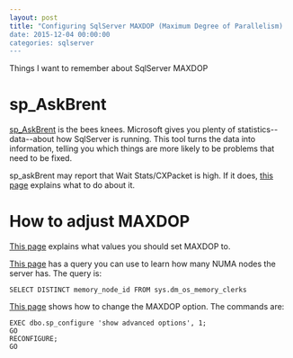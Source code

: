```yaml
---
layout: post
title: "Configuring SqlServer MAXDOP (Maximum Degree of Parallelism)
date: 2015-12-04 00:00:00
categories: sqlserver
---
```


Things I want to remember about SqlServer MAXDOP

# sp_AskBrent

[sp_AskBrent][1] is the bees knees.  Microsoft gives you plenty of
statistics--data--about how SqlServer is running.  This tool turns the
data into information, telling you which things are more likely to be
problems that need to be fixed.

sp_askBrent may report that Wait Stats/CXPacket is high.  If it does,
[this page][2] explains what to do about it.

# How to adjust MAXDOP

[This page][3] explains what values you should set MAXDOP to.

[This page][4] has a query you can use to learn how many NUMA nodes
the server has.  The query is:

    SELECT DISTINCT memory_node_id FROM sys.dm_os_memory_clerks

[This page][5] shows how to change the MAXDOP option.  The commands
are:

    EXEC dbo.sp_configure 'show advanced options', 1;
    GO
    RECONFIGURE;
    GO

[1]: http://www.brentozar.com/askbrent/
[2]: http://www.brentozar.com/sql/wait-stats/#CXPACKET
[3]: support.microsoft.com/en-us/kb/2806535
[4]: https://technet.microsoft.com/en-us/library/ms178144(v=sql.105).aspx
[5]: http://shaunjstuart.com/archive/2012/07/changing-sql-servers-maxdop-setting/
